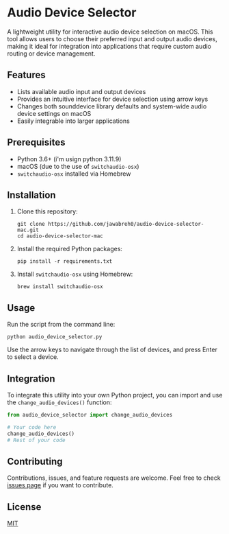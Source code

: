 # Audio Device Selector

A lightweight utility for interactive audio device selection on macOS. This tool allows users to choose their preferred input and output audio devices, making it ideal for integration into applications that require custom audio routing or device management.

## Features

- Lists available audio input and output devices
- Provides an intuitive interface for device selection using arrow keys
- Changes both sounddevice library defaults and system-wide audio device settings on macOS
- Easily integrable into larger applications

## Prerequisites

- Python 3.6+ (i'm usign python 3.11.9)
- macOS (due to the use of `switchaudio-osx`)
- `switchaudio-osx` installed via Homebrew

## Installation

1. Clone this repository:
   ```
   git clone https://github.com/jawabreh0/audio-device-selector-mac.git
   cd audio-device-selector-mac
   ```

2. Install the required Python packages:
   ```
   pip install -r requirements.txt
   ```

3. Install `switchaudio-osx` using Homebrew:
   ```
   brew install switchaudio-osx
   ```

## Usage

Run the script from the command line:

```
python audio_device_selector.py
```

Use the arrow keys to navigate through the list of devices, and press Enter to select a device.

## Integration

To integrate this utility into your own Python project, you can import and use the `change_audio_devices()` function:

```python
from audio_device_selector import change_audio_devices

# Your code here
change_audio_devices()
# Rest of your code
```

## Contributing

Contributions, issues, and feature requests are welcome. Feel free to check [issues page](https://github.com/yourusername/audio-device-selector/issues) if you want to contribute.

## License

[MIT](https://choosealicense.com/licenses/mit/)